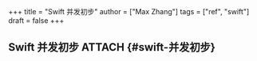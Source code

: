 +++
title = "Swift 并发初步"
author = ["Max Zhang"]
tags = ["ref", "swift"]
draft = false
+++

## Swift 并发初步 <span class="tag"><span class="ATTACH">ATTACH</span></span> {#swift-并发初步}
